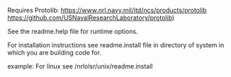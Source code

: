 Requires Protolib:
    https://www.nrl.navy.mil/itd/ncs/products/protolib
    https://github.com/USNavalResearchLaboratory/protolib)

See the readme.help file for runtime options.

For installation instructions see readme.install file in directory of 
system in which you are building code for. 

example:
For linux see /nrlolsr/unix/readme.install
